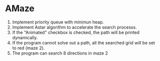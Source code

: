 # AMaze
1. Implement priority queue with minimun heap.
2. Implement Astar algorithm to accelerate the search processs.
3. If the "Animated" checkbox is checked, the path will be printed dynamically.
4. If the program cannot solve out a path, all the searched grid will be set to red (maze 2).
5. The program can search 8 directions in maze 2